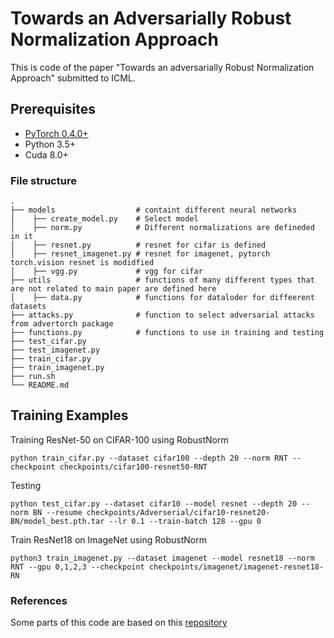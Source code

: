 # Towards an Adversarially Robust Normalization Approach
This is code of the paper "Towards an adversarially Robust Normalization Approach" submitted to ICML.
## Prerequisites
- [PyTorch 0.4.0+](https://pytorch.org/)
- Python 3.5+
- Cuda 8.0+

### File structure 
    .
    ├── models                  # containt different neural networks
    │    ├── create_model.py    # Select model
    │    ├── norm.py            # Different normalizations are defineded in it
    │    ├── resnet.py          # resnet for cifar is defined
    │    ├── resnet_imagenet.py # resnet for imagenet, pytorch torch.vision resnet is modidfied
    │    ├── vgg.py             # vgg for cifar 
    ├── utils                   # functions of many different types that are not related to main paper are defined here
    │    ├── data.py            # functions for dataloder for diffeerent datasets 
    ├── attacks.py              # function to select adversarial attacks from advertorch package 
    ├── functions.py            # functions to use in training and testing 
    ├── test_cifar.py
    ├── test_imagenet.py
    ├── train_cifar.py
    ├── train_imagenet.py
    ├── run.sh
    └── README.md

## Training Examples

Training ResNet-50 on CIFAR-100 using RobustNorm
```
python train_cifar.py --dataset cifar100 --depth 20 --norm RNT --checkpoint checkpoints/cifar100-resnet50-RNT
```
Testing 
```
python test_cifar.py --dataset cifar10 --model resnet --depth 20 --norm BN --resume checkpoints/Adverserial/cifar10-resnet20-BN/model_best.pth.tar --lr 0.1 --train-batch 128 --gpu 0
```

Train ResNet18 on ImageNet using RobustNorm
```
python3 train_imagenet.py --dataset imagenet --model resnet18 --norm RNT --gpu 0,1,2,3 --checkpoint checkpoints/imagenet/imagenet-resnet18-RN
```

### References
Some parts of this code are based on this [repository](https://github.com/hyeonseobnam/Batch-Instance-Normalization)  
